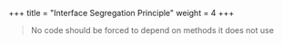 +++
title = "Interface Segregation Principle"
weight = 4
+++

> No code should be forced to depend on methods it does not use
